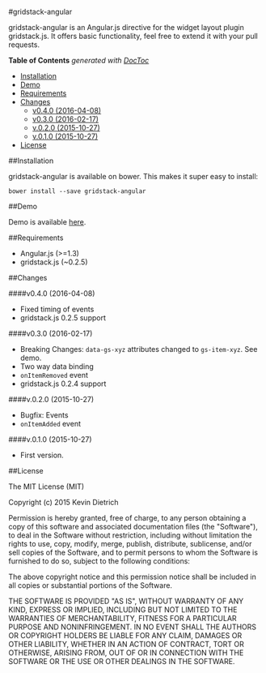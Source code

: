 #gridstack-angular

gridstack-angular is an Angular.js directive for the widget layout plugin gridstack.js. It offers basic functionality, feel free to extend it with your pull requests.

<!-- START doctoc generated TOC please keep comment here to allow auto update -->
<!-- DON'T EDIT THIS SECTION, INSTEAD RE-RUN doctoc TO UPDATE -->
**Table of Contents**  *generated with [DocToc](https://github.com/thlorenz/doctoc)*

- [Installation](#installation)
- [Demo](#demo)
- [Requirements](#requirements)
- [Changes](#changes)
    - [v0.4.0 (2016-04-08)](#v040-2016-04-08)
    - [v0.3.0 (2016-02-17)](#v030-2016-02-17)
    - [v.0.2.0 (2015-10-27)](#v020-2015-10-27)
    - [v.0.1.0 (2015-10-27)](#v010-2015-10-27)
- [License](#license)

<!-- END doctoc generated TOC please keep comment here to allow auto update -->

##Installation

gridstack-angular is available on bower. This makes it super easy to install:

```
bower install --save gridstack-angular
```

##Demo

Demo is available [here](http://kdietrich.github.io/gridstack-angular/demo/).

##Requirements

- Angular.js (>=1.3)
- gridstack.js (~0.2.5)

##Changes

####v0.4.0 (2016-04-08)
- Fixed timing of events
- gridstack.js 0.2.5 support

####v0.3.0 (2016-02-17)
- Breaking Changes: `data-gs-xyz` attributes changed to `gs-item-xyz`. See demo.
- Two way data binding
- `onItemRemoved` event
- gridstack.js 0.2.4 support

####v.0.2.0 (2015-10-27)
- Bugfix: Events
- `onItemAdded` event

####v.0.1.0 (2015-10-27)
- First version.

##License

The MIT License (MIT)

Copyright (c) 2015 Kevin Dietrich

Permission is hereby granted, free of charge, to any person obtaining a copy
of this software and associated documentation files (the "Software"), to deal
in the Software without restriction, including without limitation the rights
to use, copy, modify, merge, publish, distribute, sublicense, and/or sell
copies of the Software, and to permit persons to whom the Software is
furnished to do so, subject to the following conditions:

The above copyright notice and this permission notice shall be included in all
copies or substantial portions of the Software.

THE SOFTWARE IS PROVIDED "AS IS", WITHOUT WARRANTY OF ANY KIND, EXPRESS OR
IMPLIED, INCLUDING BUT NOT LIMITED TO THE WARRANTIES OF MERCHANTABILITY,
FITNESS FOR A PARTICULAR PURPOSE AND NONINFRINGEMENT. IN NO EVENT SHALL THE
AUTHORS OR COPYRIGHT HOLDERS BE LIABLE FOR ANY CLAIM, DAMAGES OR OTHER
LIABILITY, WHETHER IN AN ACTION OF CONTRACT, TORT OR OTHERWISE, ARISING FROM,
OUT OF OR IN CONNECTION WITH THE SOFTWARE OR THE USE OR OTHER DEALINGS IN THE
SOFTWARE.